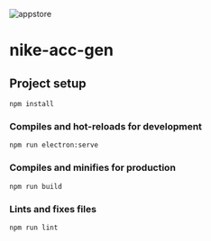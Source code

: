 ![appstore](https://user-images.githubusercontent.com/4316355/48569610-354ed300-e8d0-11e8-8fde-e1d5631528dd.png)

# nike-acc-gen

## Project setup
```
npm install
```

### Compiles and hot-reloads for development
```
npm run electron:serve
```

### Compiles and minifies for production
```
npm run build
```

### Lints and fixes files
```
npm run lint
```
